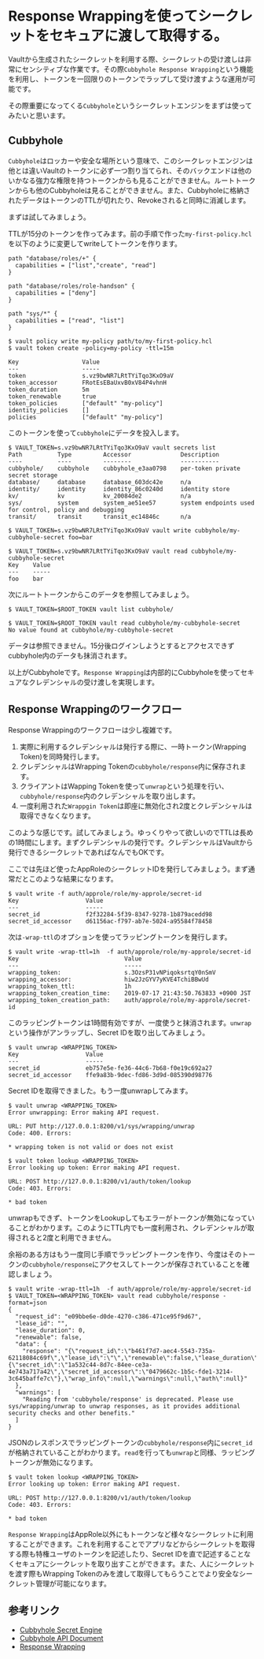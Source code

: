 # Response Wrappingを使ってシークレットをセキュアに渡して取得する。

Vaultから生成されたシークレットを利用する際、シークレットの受け渡しは非常にセンシティブな作業です。その際`Cubbyhole Response Wrapping`という機能を利用し、トークンを一回限りのトークンでラップして受け渡すような運用が可能です。

その際重要になってくる`Cubbyhole`というシークレットエンジンをまずは使ってみたいと思います。

## Cubbyhole

`Cubbyhole`はロッカーや安全な場所という意味で、このシークレットエンジンは他とは違いVaultのトークンに必ず一つ割り当てられ、そのバックエンドは他のいかなる強力な権限を持つトークンからも見ることができません。ルートトークンからも他のCubbyholeは見ることができません。また、Cubbyholeに格納されたデータはトークンのTTLが切れたり、Revokeされると同時に消滅します。

まずは試してみましょう。

TTLが15分のトークンを作ってみます。前の手順で作った`my-first-policy.hcl`を以下のように変更してwriteしてトークンを作ります。

```hcl
path "database/roles/+" {
  capabilities = ["list","create", "read"]
}

path "database/roles/role-handson" {
  capabilities = ["deny"]
}

path "sys/*" {
  capabilities = ["read", "list"]
}
```

```console
$ vault policy write my-policy path/to/my-first-policy.hcl
$ vault token create -policy=my-policy -ttl=15m

Key                  Value
---                  -----
token                s.vz9bwNR7LRtTYiTqo3KxO9aV
token_accessor       FRotEsEBaUxvB0xV84P4vhnH
token_duration       5m
token_renewable      true
token_policies       ["default" "my-policy"]
identity_policies    []
policies             ["default" "my-policy"]
```

このトークンを使って`cubbyhole`にデータを投入します。

```console
$ VAULT_TOKEN=s.vz9bwNR7LRtTYiTqo3KxO9aV vault secrets list
Path          Type         Accessor              Description
----          ----         --------              -----------
cubbyhole/    cubbyhole    cubbyhole_e3aa0798    per-token private secret storage
database/     database     database_603dc42e     n/a
identity/     identity     identity_86c0240d     identity store
kv/           kv           kv_20084de2           n/a
sys/          system       system_ae51ee57       system endpoints used for control, policy and debugging
transit/      transit      transit_ec14846c      n/a

$ VAULT_TOKEN=s.vz9bwNR7LRtTYiTqo3KxO9aV vault write cubbyhole/my-cubbyhole-secret foo=bar

$ VAULT_TOKEN=s.vz9bwNR7LRtTYiTqo3KxO9aV vault read cubbyhole/my-cubbyhole-secret
Key    Value
---    -----
foo    bar
```

次にルートトークンからこのデータを参照してみましょう。

```console
$ VAULT_TOKEN=$ROOT_TOKEN vault list cubbyhole/

$ VAULT_TOKEN=$ROOT_TOKEN vault read cubbyhole/my-cubbyhole-secret 
No value found at cubbyhole/my-cubbyhole-secret
```

データは参照できません。15分後ログインしようとするとアクセスできずcubbyhole内のデータも抹消されます。

以上がCubbyholeです。`Response Wrapping`は内部的にCubbyholeを使ってセキュアなクレデンシャルの受け渡しを実現します。

## Response Wrappingのワークフロー

Response Wrappingのワークフローは少し複雑です。

1. 実際に利用するクレデンシャルは発行する際に、一時トークン(Wrapping Token)を同時発行します。
2. クレデンシャルはWrapping Tokenの`cubbyhole/response`内に保存されます。
3. クライアントはWapping Tokenを使って`unwrap`という処理を行い、`cubbyhole/response`内のクレデンシャルを取り出します。
4. 一度利用された`Wrappgin Token`は即座に無効化され2度とクレデンシャルは取得できなくなります。

このような感じです。試してみましょう。ゆっくりやって欲しいのでTTLは長めの1時間にします。まずクレデンシャルの発行です。クレデンシャルはVaultから発行できるシークレットであればなんでもOKです。

ここでは先ほど使ったAppRoleのシークレットIDを発行してみましょう。まず通常だとこのような結果になります。

```console
$ vault write -f auth/approle/role/my-approle/secret-id
Key                   Value
---                   -----
secret_id             f2f32284-5f39-8347-9278-1b879acedd98
secret_id_accessor    d61156ac-f797-ab7e-5024-a95584f78458
```

次は`-wrap-ttl`のオプションを使ってラッピングトークンを発行します。

```console
$ vault write -wrap-ttl=1h  -f auth/approle/role/my-approle/secret-id
Key                              Value
---                              -----
wrapping_token:                  s.3OzsP31vNPiqoksrtqY0nSmV
wrapping_accessor:               hiw2JzGYV7yKVE4TchiBBwUd
wrapping_token_ttl:              1h
wrapping_token_creation_time:    2019-07-17 21:43:50.763833 +0900 JST
wrapping_token_creation_path:    auth/approle/role/my-approle/secret-id
```

このラッピングトークンは1時間有効ですが、一度使うと抹消されます。`unwrap`という操作がアンラップし、Secret IDを取り出してみましょう。

```console
$ vault unwrap <WRAPPING_TOKEN>
Key                   Value
---                   -----
secret_id             eb757e5e-fe36-44c6-7b68-f0e19c692a27
secret_id_accessor    ffe9a83b-9dec-fd86-3d9d-085390d98776
```

Secret IDを取得できました。もう一度unwrapしてみます。

```console
$ vault unwrap <WRAPPING_TOKEN>
Error unwrapping: Error making API request.

URL: PUT http://127.0.0.1:8200/v1/sys/wrapping/unwrap
Code: 400. Errors:

* wrapping token is not valid or does not exist

$ vault token lookup <WRAPPING_TOKEN>
Error looking up token: Error making API request.

URL: POST http://127.0.0.1:8200/v1/auth/token/lookup
Code: 403. Errors:

* bad token
```

unwrapもできず、トークンをLookupしてもエラーがトークンが無効になっていることがわかります。このようにTTL内でも一度利用され、クレデンシャルが取得されると2度と利用できません。

余裕のある方はもう一度同じ手順でラッピングトークンを作り、今度はそのトークンの`cubbyhole/response`にアクセスしてトークンが保存されていることを確認しましょう。

```console
$ vault write -wrap-ttl=1h  -f auth/approle/role/my-approle/secret-id
$ VAULT_TOKEN=<WRAPPING_TOKEN> vault read cubbyhole/response -format=json
{
  "request_id": "e09bbe6e-d0de-4270-c386-471ce95f9d67",
  "lease_id": "",
  "lease_duration": 0,
  "renewable": false,
  "data": {
    "response": "{\"request_id\":\"b461f7d7-aec4-5543-735a-62118084c69f\",\"lease_id\":\"\",\"renewable\":false,\"lease_duration\":0,\"data\":{\"secret_id\":\"1a532c44-8d7c-84ee-ce3a-4e743a717a42\",\"secret_id_accessor\":\"0479662c-1b5c-fde1-3214-3c645baffe7c\"},\"wrap_info\":null,\"warnings\":null,\"auth\":null}"
  },
  "warnings": [
    "Reading from 'cubbyhole/response' is deprecated. Please use sys/wrapping/unwrap to unwrap responses, as it provides additional security checks and other benefits."
  ]
}
```

JSONのレスポンスでラッピングトークンの`cubbyhole/response`内に`secret_id`が格納されていることがわかります。`read`を行っても`unwrap`と同様、ラッピングトークンが無効になります。

```console
$ vault token lookup <WRAPPING_TOKEN>
Error looking up token: Error making API request.

URL: POST http://127.0.0.1:8200/v1/auth/token/lookup
Code: 403. Errors:

* bad token
```

`Response Wrapping`はAppRole以外にもトークンなど様々なシークレットに利用することができます。これを利用することでアプリなどからシークレットを取得する際も特権ユーザのトークンを記述したり、Secret IDを直で記述することなくセキュアにシークレットを取り出すことができます。また、人にシークレットを渡す際もWrapping Tokenのみを渡して取得してもらうことでより安全なシークレット管理が可能になります。

## 参考リンク
* [Cubbyhole Secret Engine](https://www.vaultproject.io/docs/secrets/cubbyhole/index.html)
* [Cubbyhole API Document](https://www.vaultproject.io/api/secret/cubbyhole/index.html)
* [Response Wrapping](https://www.vaultproject.io/docs/concepts/response-wrapping.html)